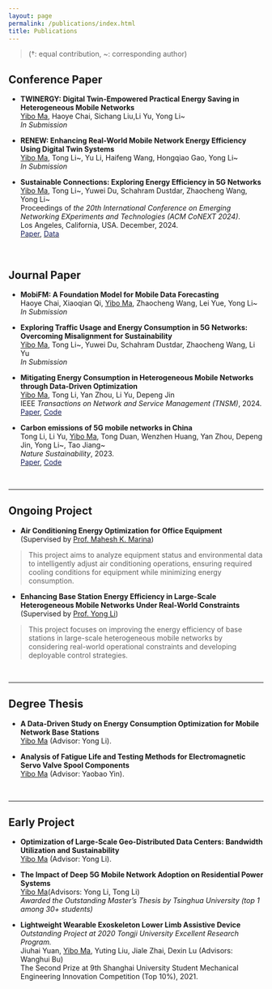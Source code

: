 ```yaml
---
layout: page
permalink: /publications/index.html
title: Publications
---
```


> (†: equal contribution, ~: corresponding author)

## Conference Paper
- **TWINERGY: Digital Twin-Empowered Practical Energy Saving in Heterogeneous Mobile Networks**<br><u>Yibo Ma</u>, Haoye Chai, Sichang Liu,Li Yu, Yong Li~<br>*In Submission*

- **RENEW: Enhancing Real-World Mobile Network Energy Efficiency Using Digital Twin Systems**<br><u>Yibo Ma</u>, Tong Li~, Yu Li, Haifeng Wang, Hongqiao Gao, Yong Li~<br>*In Submission*

- **Sustainable Connections: Exploring Energy Efficiency in 5G Networks**<br><u>Yibo Ma</u>, Tong Li~, Yuwei Du, Schahram Dustdar, Zhaocheng Wang, Yong Li~<br>Proceedings of *the 20th International Conference on Emerging Networking EXperiments and Technologies (ACM CoNEXT 2024)*.<br>Los Angeles, California, USA. December, 2024.<br>[<span style="color:rgb(25, 32, 94);">Paper</span>](https://doi.org/10.1145/3680121.3697806), [<span style="color:rgb(25, 32, 94);">Data</span>](https://drive.google.com/drive/folders/1_vdhbsc8f2guewCKGeRaWBU9fk88FMj5)

<br>


## Journal Paper

- **MobiFM: A Foundation Model for Mobile Data Forecasting**<br>Haoye Chai, Xiaoqian Qi, <u>Yibo Ma</u>, Zhaocheng Wang, Lei Yue, Yong Li~<br>*In Submission*

- **Exploring Traffic Usage and Energy Consumption in 5G Networks: Overcoming Misalignment for Sustainability**<br><u>Yibo Ma</u>, Tong Li~, Yuwei Du, Schahram Dustdar, Zhaocheng Wang, Li Yu<br>*In Submission*

- **Mitigating Energy Consumption in Heterogeneous Mobile Networks through Data-Driven Optimization**<br><u>Yibo Ma</u>, Tong Li, Yan Zhou, Li Yu, Depeng Jin<br>IEEE *Transactions on Network and Service Management (TNSM)*, 2024.<br>[<span style="color:rgb(25, 32, 94);">Paper</span>](https://ieeexplore.ieee.org/abstract/document/10565848), [<span style="color:rgb(25, 32, 94);">Code</span>](https://github.com/tsinghua-fib-lab/REDEEM)

- **Carbon emissions of 5G mobile networks in China**<br>Tong Li, Li Yu, <u>Yibo Ma</u>, Tong Duan, Wenzhen Huang, Yan Zhou, Depeng Jin, Yong Li~, Tao Jiang~<br>*Nature Sustainability*, 2023.<br>[<span style="color:rgb(25, 32, 94);">Paper</span>](https://www.nature.com/articles/s41893-023-01206-5), [<span style="color:rgb(25, 32, 94);">Code</span>](https://github.com/Tong89/Sustainability_5G)

<br>

---

## Ongoing Project

- **Air Conditioning Energy Optimization for Office Equipment** (Supervised by [Prof. Mahesh K. Marina](https://homepages.inf.ed.ac.uk/mmarina/))

> This project aims to analyze equipment status and environmental data to intelligently adjust air conditioning operations, ensuring required cooling conditions for equipment while minimizing energy consumption.

- **Enhancing Base Station Energy Efficiency in Large-Scale Heterogeneous Mobile Networks Under Real-World Constraints** (Supervised by [Prof. Yong Li](https://fi.ee.tsinghua.edu.cn/~liyong/))

> This project focuses on improving the energy efficiency of base stations in large-scale heterogeneous mobile networks by considering real-world operational constraints and developing deployable control strategies.

<br>

---

## Degree Thesis

- **A Data-Driven Study on Energy Consumption Optimization for Mobile Network Base Stations**<br><u>Yibo Ma</u> (Advisor: Yong Li).

- **Analysis of Fatigue Life and Testing Methods for Electromagnetic Servo Valve Spool Components**<br><u>Yibo Ma</u> (Advisor: Yaobao Yin). 

  <br>

---

## Early Project

- **Optimization of Large-Scale Geo-Distributed Data Centers: Bandwidth Utilization and Sustainability**<br><u>Yibo Ma</u> (Advisor: Yong Li).

- **The Impact of Deep 5G Mobile Network Adoption on Residential Power Systems**<br><u>Yibo Ma</u>(Advisors: Yong Li, Tong Li)<br>*Awarded the Outstanding Master’s Thesis by Tsinghua University (top 1 among 30+ students)*<br>

- **Lightweight Wearable Exoskeleton Lower Limb Assistive Device**<br>*Outstanding Project at 2020 Tongji University Excellent Research Program.*<br>Jiuhai Yuan, <u>Yibo Ma</u>, Yuting Liu, Jiale Zhai, Dexin Lu (Advisors: Wanghui Bu)<br>The Second Prize at 9th Shanghai University Student Mechanical Engineering Innovation Competition (Top 10%), 2021.

  <br>
